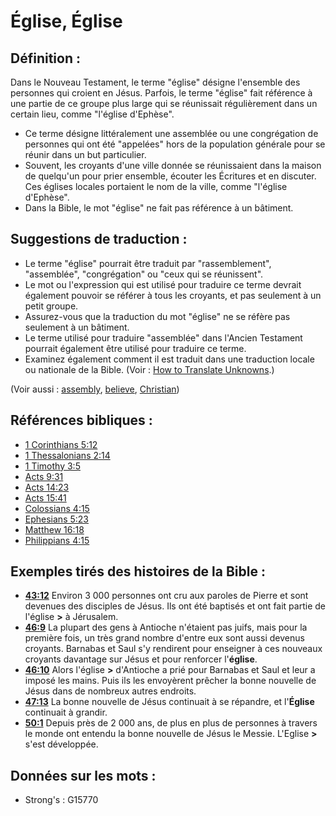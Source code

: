 # Église, Église

## Définition :

Dans le Nouveau Testament, le terme "église" désigne l'ensemble des personnes qui croient en Jésus. Parfois, le terme "église" fait référence à une partie de ce groupe plus large qui se réunissait régulièrement dans un certain lieu, comme "l'église d'Ephèse".

* Ce terme désigne littéralement une assemblée ou une congrégation de personnes qui ont été "appelées" hors de la population générale pour se réunir dans un but particulier.
* Souvent, les croyants d'une ville donnée se réunissaient dans la maison de quelqu'un pour prier ensemble, écouter les Écritures et en discuter. Ces églises locales portaient le nom de la ville, comme "l'église d'Ephèse".
* Dans la Bible, le mot "église" ne fait pas référence à un bâtiment.

## Suggestions de traduction :

* Le terme "église" pourrait être traduit par "rassemblement", "assemblée", "congrégation" ou "ceux qui se réunissent".
* Le mot ou l'expression qui est utilisé pour traduire ce terme devrait également pouvoir se référer à tous les croyants, et pas seulement à un petit groupe.
* Assurez-vous que la traduction du mot "église" ne se réfère pas seulement à un bâtiment.
* Le terme utilisé pour traduire "assemblée" dans l'Ancien Testament pourrait également être utilisé pour traduire ce terme.
* Examinez également comment il est traduit dans une traduction locale ou nationale de la Bible. (Voir : [How to Translate Unknowns](rc://en/ta/man/translate/translate-unknown).)

(Voir aussi : [assembly](../other/assembly.md), [believe](../kt/believe.md), [Christian](../kt/christian.md))

## Références bibliques :

* [1 Corinthians 5:12](rc://en/tn/help/1co/05/12)
* [1 Thessalonians 2:14](rc://en/tn/help/1th/02/14)
* [1 Timothy 3:5](rc://en/tn/help/1ti/03/05)
* [Acts 9:31](rc://en/tn/help/act/09/31)
* [Acts 14:23](rc://en/tn/help/act/14/23)
* [Acts 15:41](rc://en/tn/help/act/15/41)
* [Colossians 4:15](rc://en/tn/help/col/04/15)
* [Ephesians 5:23](rc://en/tn/help/eph/05/23)
* [Matthew 16:18](rc://en/tn/help/mat/16/18)
* [Philippians 4:15](rc://en/tn/help/php/04/15)

## Exemples tirés des histoires de la Bible :

* __[43:12](rc://en/tn/help/obs/43/12)__ Environ 3 000 personnes ont cru aux paroles de Pierre et sont devenues des disciples de Jésus. Ils ont été baptisés et ont fait partie de l'église __>__ à Jérusalem.
* __[46:9](rc://en/tn/help/obs/46/09)__ La plupart des gens à Antioche n'étaient pas juifs, mais pour la première fois, un très grand nombre d'entre eux sont aussi devenus croyants. Barnabas et Saul s'y rendirent pour enseigner à ces nouveaux croyants davantage sur Jésus et pour renforcer l'__église__.
* __[46:10](rc://en/tn/help/obs/46/10)__ Alors l'église __>__ d'Antioche a prié pour Barnabas et Saul et leur a imposé les mains. Puis ils les envoyèrent prêcher la bonne nouvelle de Jésus dans de nombreux autres endroits.
* __[47:13](rc://en/tn/help/obs/47/13)__ La bonne nouvelle de Jésus continuait à se répandre, et l'__Église__ continuait à grandir.
* __[50:1](rc://en/tn/help/obs/50/01)__ Depuis près de 2 000 ans, de plus en plus de personnes à travers le monde ont entendu la bonne nouvelle de Jésus le Messie. L'Eglise __>__ s'est développée.

## Données sur les mots :

* Strong's : G15770
